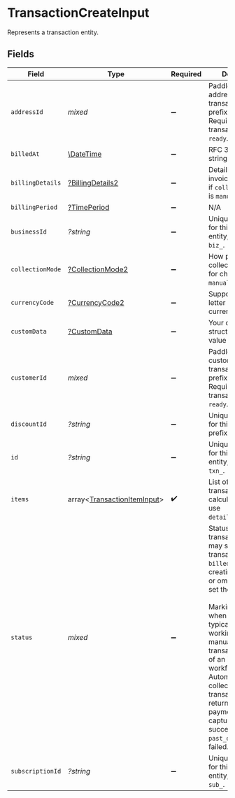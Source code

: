 # TransactionCreateInput

Represents a transaction entity.


## Fields

| Field                                                                                                                                                                                                                                                                                                                                                                                                 | Type                                                                                                                                                                                                                                                                                                                                                                                                  | Required                                                                                                                                                                                                                                                                                                                                                                                              | Description                                                                                                                                                                                                                                                                                                                                                                                           | Example                                                                                                                                                                                                                                                                                                                                                                                               |
| ----------------------------------------------------------------------------------------------------------------------------------------------------------------------------------------------------------------------------------------------------------------------------------------------------------------------------------------------------------------------------------------------------- | ----------------------------------------------------------------------------------------------------------------------------------------------------------------------------------------------------------------------------------------------------------------------------------------------------------------------------------------------------------------------------------------------------- | ----------------------------------------------------------------------------------------------------------------------------------------------------------------------------------------------------------------------------------------------------------------------------------------------------------------------------------------------------------------------------------------------------- | ----------------------------------------------------------------------------------------------------------------------------------------------------------------------------------------------------------------------------------------------------------------------------------------------------------------------------------------------------------------------------------------------------- | ----------------------------------------------------------------------------------------------------------------------------------------------------------------------------------------------------------------------------------------------------------------------------------------------------------------------------------------------------------------------------------------------------- |
| `addressId`                                                                                                                                                                                                                                                                                                                                                                                           | *mixed*                                                                                                                                                                                                                                                                                                                                                                                               | :heavy_minus_sign:                                                                                                                                                                                                                                                                                                                                                                                    | Paddle ID of the address that this transaction is for, prefixed with `add_`. Required for transaction to be `ready`.                                                                                                                                                                                                                                                                                  |                                                                                                                                                                                                                                                                                                                                                                                                       |
| `billedAt`                                                                                                                                                                                                                                                                                                                                                                                            | [\DateTime](https://www.php.net/manual/en/class.datetime.php)                                                                                                                                                                                                                                                                                                                                         | :heavy_minus_sign:                                                                                                                                                                                                                                                                                                                                                                                    | RFC 3339 datetime string.                                                                                                                                                                                                                                                                                                                                                                             | 2024-10-12T07:20:50.52Z                                                                                                                                                                                                                                                                                                                                                                               |
| `billingDetails`                                                                                                                                                                                                                                                                                                                                                                                      | [?BillingDetails2](../../models/shared/BillingDetails2.md)                                                                                                                                                                                                                                                                                                                                            | :heavy_minus_sign:                                                                                                                                                                                                                                                                                                                                                                                    | Details for invoicing. Required if `collection_mode` is `manual`.                                                                                                                                                                                                                                                                                                                                     |                                                                                                                                                                                                                                                                                                                                                                                                       |
| `billingPeriod`                                                                                                                                                                                                                                                                                                                                                                                       | [?TimePeriod](../../models/shared/TimePeriod.md)                                                                                                                                                                                                                                                                                                                                                      | :heavy_minus_sign:                                                                                                                                                                                                                                                                                                                                                                                    | N/A                                                                                                                                                                                                                                                                                                                                                                                                   |                                                                                                                                                                                                                                                                                                                                                                                                       |
| `businessId`                                                                                                                                                                                                                                                                                                                                                                                          | *?string*                                                                                                                                                                                                                                                                                                                                                                                             | :heavy_minus_sign:                                                                                                                                                                                                                                                                                                                                                                                    | Unique Paddle ID for this business entity, prefixed with `biz_`.                                                                                                                                                                                                                                                                                                                                      | biz_01grrebrzaee2qj2fqqhmcyzaj                                                                                                                                                                                                                                                                                                                                                                        |
| `collectionMode`                                                                                                                                                                                                                                                                                                                                                                                      | [?CollectionMode2](../../models/shared/CollectionMode2.md)                                                                                                                                                                                                                                                                                                                                            | :heavy_minus_sign:                                                                                                                                                                                                                                                                                                                                                                                    | How payment is collected. `automatic` for checkout, `manual` for invoices.                                                                                                                                                                                                                                                                                                                            |                                                                                                                                                                                                                                                                                                                                                                                                       |
| `currencyCode`                                                                                                                                                                                                                                                                                                                                                                                        | [?CurrencyCode2](../../models/shared/CurrencyCode2.md)                                                                                                                                                                                                                                                                                                                                                | :heavy_minus_sign:                                                                                                                                                                                                                                                                                                                                                                                    | Supported three-letter ISO 4217 currency code.                                                                                                                                                                                                                                                                                                                                                        |                                                                                                                                                                                                                                                                                                                                                                                                       |
| `customData`                                                                                                                                                                                                                                                                                                                                                                                          | [?CustomData](../../models/shared/CustomData.md)                                                                                                                                                                                                                                                                                                                                                      | :heavy_minus_sign:                                                                                                                                                                                                                                                                                                                                                                                    | Your own structured key-value data.                                                                                                                                                                                                                                                                                                                                                                   |                                                                                                                                                                                                                                                                                                                                                                                                       |
| `customerId`                                                                                                                                                                                                                                                                                                                                                                                          | *mixed*                                                                                                                                                                                                                                                                                                                                                                                               | :heavy_minus_sign:                                                                                                                                                                                                                                                                                                                                                                                    | Paddle ID of the customer that this transaction is for, prefixed with `ctm_`. Required for transaction to be `ready`.                                                                                                                                                                                                                                                                                 |                                                                                                                                                                                                                                                                                                                                                                                                       |
| `discountId`                                                                                                                                                                                                                                                                                                                                                                                          | *?string*                                                                                                                                                                                                                                                                                                                                                                                             | :heavy_minus_sign:                                                                                                                                                                                                                                                                                                                                                                                    | Unique Paddle ID for this discount, prefixed with `dsc_`.                                                                                                                                                                                                                                                                                                                                             | dsc_01gv5kpg05xp104ek2fmgjwttf                                                                                                                                                                                                                                                                                                                                                                        |
| `id`                                                                                                                                                                                                                                                                                                                                                                                                  | *?string*                                                                                                                                                                                                                                                                                                                                                                                             | :heavy_minus_sign:                                                                                                                                                                                                                                                                                                                                                                                    | Unique Paddle ID for this transaction entity, prefixed with `txn_`.                                                                                                                                                                                                                                                                                                                                   | txn_01h04vsbhqc62t8hmd4z3b578c                                                                                                                                                                                                                                                                                                                                                                        |
| `items`                                                                                                                                                                                                                                                                                                                                                                                               | array<[TransactionItemInput](../../models/shared/TransactionItemInput.md)>                                                                                                                                                                                                                                                                                                                            | :heavy_check_mark:                                                                                                                                                                                                                                                                                                                                                                                    | List of items on this transaction. For calculated totals, use `details.line_items`.                                                                                                                                                                                                                                                                                                                   |                                                                                                                                                                                                                                                                                                                                                                                                       |
| `status`                                                                                                                                                                                                                                                                                                                                                                                              | *mixed*                                                                                                                                                                                                                                                                                                                                                                                               | :heavy_minus_sign:                                                                                                                                                                                                                                                                                                                                                                                    | Status of this transaction. You may set a transaction to `billed` when creating, <br/>or omit to let Paddle set the status. <br/><br/>Marking as `billed` when creating is typically used when working with manually-collected <br/>transactions as part of an invoicing workflow. Automatically-collected transactions may <br/>return `completed` if payment is captured successfully, or `past_due` if payment failed. |                                                                                                                                                                                                                                                                                                                                                                                                       |
| `subscriptionId`                                                                                                                                                                                                                                                                                                                                                                                      | *?string*                                                                                                                                                                                                                                                                                                                                                                                             | :heavy_minus_sign:                                                                                                                                                                                                                                                                                                                                                                                    | Unique Paddle ID for this subscription entity, prefixed with `sub_`.                                                                                                                                                                                                                                                                                                                                  | sub_01h04vsc0qhwtsbsxh3422wjs4                                                                                                                                                                                                                                                                                                                                                                        |